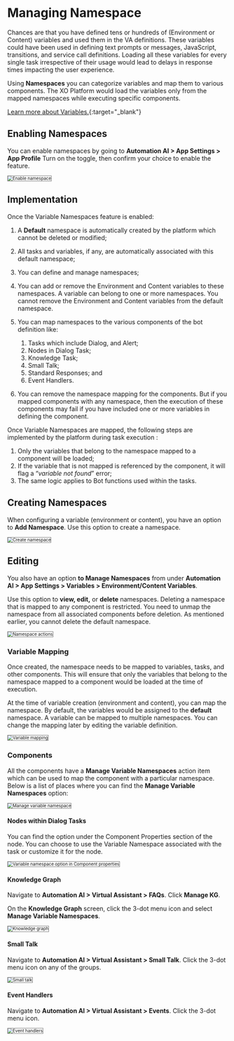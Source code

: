 # Managing Namespace

Chances are that you have defined tens or hundreds of (Environment or Content) variables and used them in the VA definitions. These variables could have been used in defining text prompts or messages, JavaScript, transitions, and service call definitions. Loading all these variables for every single task irrespective of their usage would lead to delays in response times impacting the user experience.

Using **Namespaces** you can categorize variables and map them to various components. The XO Platform would load the variables only from the mapped namespaces while executing specific components.

[Learn more about Variables.](../variables/using-bot-variables/){:target="_blank"}

## Enabling Namespaces

You can enable namespaces by going to **Automation AI > App Settings > App Profile** Turn on the toggle, then confirm your choice to enable the feature.

<img src="../images/managing-namespace-img1.png" alt="Enable namespace" title="Enable namespace" style="border: 1px solid gray;zoom:70%;"/>

## Implementation

Once the Variable Namespaces feature is enabled:

1. A **Default** namespace is automatically created by the platform which cannot be deleted or modified;
2. All tasks and variables, if any, are automatically associated with this default namespace;
3. You can define and manage namespaces;
4. You can add or remove the Environment and Content variables to these namespaces. A variable can belong to one or more namespaces. You cannot remove the Environment and Content variables from the default namespace.
5. You can map namespaces to the various components of the bot definition like:
    1. Tasks which include Dialog, and Alert;
    2. Nodes in Dialog Task;
    3. Knowledge Task;
    4. Small Talk;
    5. Standard Responses; and
    6. Event Handlers.

6. You can remove the namespace mapping for the components. But if you mapped components with any namespace, then the execution of these components may fail if you have included one or more variables in defining the component.

Once Variable Namespaces are mapped, the following steps are implemented by the platform during task execution :

1. Only the variables that belong to the namespace mapped to a component will be loaded;
2. If the variable that is not mapped is referenced by the component, it will flag a “_variable not found_” error;
3. The same logic applies to Bot functions used within the tasks.


## Creating Namespaces

When configuring a variable (environment or content), you have an option to **Add Namespace**. Use this option to create a namespace.

<img src="../images/managing-namespace-img2.png" alt="Create namespace" title="Create namespace" style="border: 1px solid gray;zoom:70%;"/>

## Editing

You also have an option **to Manage Namespaces** from under **Automation AI > App Settings > Variables > Environment/Content Variables**.

Use this option to **view, edit,** or **delete** namespaces. Deleting a namespace that is mapped to any component is restricted. You need to unmap the namespace from all associated components before deletion. As mentioned earlier, you cannot delete the default namespace.

<img src="../images/managing-namespace-img4.png" alt="Namespace actions" title="Namespace actions" style="border: 1px solid gray;zoom:70%;"/>


### Variable Mapping

Once created, the namespace needs to be mapped to variables, tasks, and other components. This will ensure that only the variables that belong to the namespace mapped to a component would be loaded at the time of execution.

At the time of variable creation (environment and content), you can map the namespace. By default, the variables would be assigned to the **default** namespace. A variable can be mapped to multiple namespaces. You can change the mapping later by editing the variable definition.

<img src="../images/managing-namespace-img5.png" alt="Variable mapping" title="Variable mapping" style="border: 1px solid gray;zoom:70%;"/>


### Components

All the components have a **Manage Variable Namespaces** action item which can be used to map the component with a particular namespace. Below is a list of places where you can find the **Manage Variable Namespaces** option:

<img src="../images/managing-namespace-img6.png" alt="Manage variable namespace" title="EManage variable namespace" style="border: 1px solid gray;zoom:70%;"/> 


#### Nodes within Dialog Tasks

You can find the option under the Component Properties section of the node. You can choose to use the Variable Namespace associated with the task or customize it for the node. 

<img src="../images/managing-namespace-img7.png" alt="Variable namespace option in Component properties" title="Variable namespace option in Component properties" style="border: 1px solid gray;zoom:70%;"/>


#### Knowledge Graph

Navigate to **Automation AI > Virtual Assistant > FAQs**. Click **Manage KG**.

On the **Knowledge Graph** screen, click the 3-dot menu icon and select **Manage Variable Namespaces**.

<img src="../images/managing-namespace-img8.png" alt="Knowledge graph" title="Knowledge graph" style="border: 1px solid gray;zoom:70%;"/>


#### Small Talk

Navigate to **Automation AI > Virtual Assistant > Small Talk**. Click the 3-dot menu icon on any of the groups.

<img src="../images/managing-namespace-img9.png" alt="Small talk" title="Small talk" style="border: 1px solid gray;zoom:70%;"/>


#### Event Handlers

Navigate to **Automation AI > Virtual Assistant > Events**. Click the 3-dot menu icon.

<img src="../images/managing-namespace-img10.gif" alt="Event handlers" title="Event handlers" style="border: 1px solid gray;zoom:70%;"/>